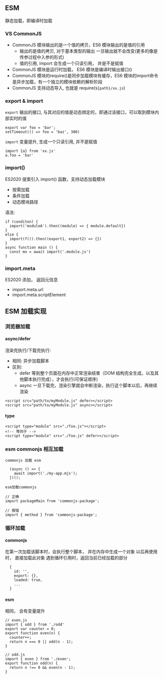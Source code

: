 


## ESM

静态加载，即编译时加载

### VS CommonJS

- CommonJS 模块输出的是一个值的拷贝，ES6 模块输出的是值的引用
  - 输出的是值的拷贝, 对于基本类型的输出 一旦输出就不会改变(更多的像是传参过程中入参的形式)
  - 值的引用, import 会生成一个只读引用， 并是不是赋值
- CommonJS 模块是运行时加载， ES6 模块是编译时输出接口()
- CommonJS 模块的require()是同步加载模块有缓存，ES6 模块的import命令是异步加载，有一个独立的模块依赖的解析阶段
- CommonJS 支持动态导入, 也就是 require(`${path}/xx.js`)


### export & import

`export` 输出的接口, 与其对应的值是动态绑定的，即通过该接口，可以取到模块内部实时的值

```
export var foo = 'bar';
setTimeout(() => foo = 'baz', 300)
```

`import`  变量提升, 生成一个只读引用, 并不是赋值
```
import {a} from 'xx.js'
a.foo = 'bar'
```

### import()

ES2020 提案引入 import() 函数，支持动态加载模块 
- 按需加载
- 条件加载
- 动态模块路径

语法:
```
if (conditon) {
  import('moduleA').then((module) => { module.default})
}
else {
  import(f()).then((export1, export2) => {})
}
async function main () {
  const mo = await import('.module.js')
}
```

### import.meta

ES2020 添加， 返回元信息 
- import.meta.url
- import.meta.scriptElement

## ESM 加载实现 


### 浏览器加载


#### async/defer

渲染完执行/下载完执行:
- 相同: 异步加载脚本 
- 区别:
  - defer 等到整个页面在内存中正常渲染结束（DOM 结构完全生成，以及其他脚本执行完成），才会执行(可保证顺序)
  - async 一旦下载完，渲染引擎就会中断渲染，执行这个脚本以后，再继续渲染
```
<script src="path/to/myModule.js" defer></script>
<script src="path/to/myModule.js" async></script>
```

#### type

```
<script type="module" src="./foo.js"></script>
<!-- 等同于 -->
<script type="module" src="./foo.js" defer></script>
```

### esm commonjs 相互加载

`commonjs 加载 esm`  
```
  (async () => {
    await import('./my-app.mjs');
  })();
```

`esm加载commonjs`
```
// 正确
import packageMain from 'commonjs-package';

// 报错
import { method } from 'commonjs-package';
```


### 循环加载 

#### commonjs

在第一次加载该脚本时，会执行整个脚本， 并在内存中生成一个对象 
以后再使用时， 直接加载此对象 
遇到循环引用时，返回当前已经加载的部分 

```
  {
    id: '',
    export: {},
    loaded: true,
    ...
  }
```

#### esm

相同， 会有变量提升 

```
// even.js
import { odd } from './odd'
export var counter = 0;
export function even(n) {
  counter++;
  return n === 0 || odd(n - 1);
}

// odd.js
import { even } from './even';
export function odd(n) {
  return n !== 0 && even(n - 1);
}

```